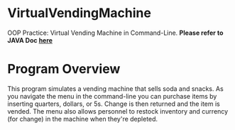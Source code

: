 # VirtualVendingMachine
OOP Practice: Virtual Vending Machine in Command-Line. <b> Please refer to JAVA Doc <a href = https://parisac.github.io/VirtualVendingMachine/> here </a> </b> 

# Program Overview
This program simulates a vending machine that sells soda and snacks. As you navigate the menu in the command-line you can purchase items by inserting quarters, dollars, or 5s. Change is then returned and the item is vended. The menu also allows personnel to restock inventory and currency (for change) in the machine when they're depleted.  


